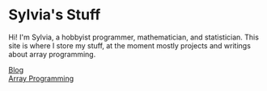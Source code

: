 # Sylvia's Stuff

Hi! I'm Sylvia, a hobbyist programmer, mathematician, and statistician.
This site is where I store my stuff, at the moment mostly projects and writings about array programming.

[Blog](blog/index.md)  
[Array Programming](array-programming.md)
